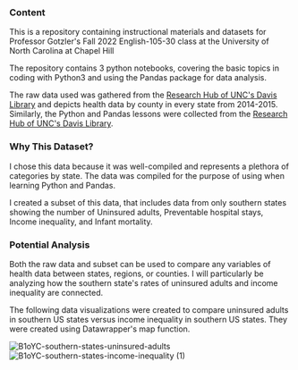 
### **Content**
This is a repository containing instructional materials and datasets for Professor Gotzler's Fall 2022 English-105-30 class at the University of North Carolina at Chapel Hill

The repository contains 3 python notebooks, covering the basic topics in coding with Python3 and using the Pandas package for data analysis.

The raw data used was gathered from the [Research Hub of UNC's Davis Library](https://library.unc.edu/data/) and depicts health data by county in every state from 2014-2015. 
Similarly, the Python and Pandas lessons were collected from the [Research Hub of UNC's Davis Library](https://library.unc.edu/data/).

### **Why This Dataset?**
I chose this data because it was well-compiled and represents a plethora of categories by state. The data was compiled for the purpose of using when learning Python and Pandas.

I created a subset of this data, that includes data from only southern states showing the number of Uninsured adults, Preventable hospital stays, Income inequality, and Infant mortality. 

### **Potential Analysis**
Both the raw data and subset can be used to compare any variables of health data between states, regions, or counties. I will particularly be analyzing how the southern state's rates of uninsured adults and income inequality are connected.

The following data visualizations were created to compare uninsured adults in southern US states versus income inequality in southern US states. They were created using Datawrapper's map function.

![B1oYC-southern-states-uninsured-adults](https://user-images.githubusercontent.com/118239397/202872340-2bd2d331-8ecb-4cb3-9cc2-703a1933a366.png)
![B1oYC-southern-states-income-inequality (1)](https://user-images.githubusercontent.com/118239397/202872615-be9c7141-74dd-4187-bd68-bc80b82b02f7.png)
